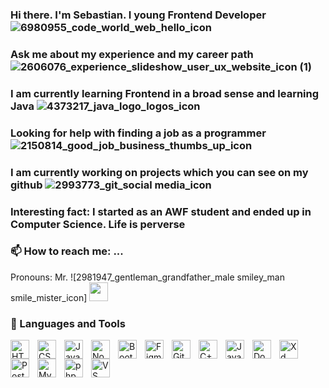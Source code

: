 ### Hi there. I'm Sebastian. I young Frontend Developer ![6980955_code_world_web_hello_icon](https://github.com/SebastianK2000/SebastianK2000/assets/127401994/3bb5a79c-7953-4483-9f99-813935b9b9c4)

### Ask me about my experience and my career path ![2606076_experience_slideshow_user_ux_website_icon (1)](https://github.com/SebastianK2000/SebastianK2000/assets/127401994/d41bab3c-e68a-47ea-a441-761f379ffede)
### I am currently learning Frontend in a broad sense and learning Java ![4373217_java_logo_logos_icon](https://github.com/SebastianK2000/SebastianK2000/assets/127401994/966ed175-2464-42bd-bdbf-da5ab438616b)
### Looking for help with finding a job as a programmer ![2150814_good_job_business_thumbs_up_icon](https://github.com/SebastianK2000/SebastianK2000/assets/127401994/8b1ef71d-1b45-4e2b-82ed-34e328e75d19)
### I am currently working on projects which you can see on my github ![2993773_git_social media_icon](https://github.com/SebastianK2000/SebastianK2000/assets/127401994/d0bd19b2-ce36-45bf-99d7-c1b7f8b462c4)
### 
### Interesting fact: I started as an AWF student and ended up in Computer Science. Life is perverse
### 📫 How to reach me: ...

<p>Pronouns: Mr. ![2981947_gentleman_grandfather_male smiley_man smile_mister_icon] <img width="30px" style="padding-right:10px;" src="https://github.com/SebastianK2000/SebastianK2000/assets/127401994/e024897e-18bd-484a-9afa-dca4e81d62a6" /></p>

### 🧰 Languages and Tools

<img align="left" alt="HTML" width="30px" style="padding-right:10px;" src="https://cdn.jsdelivr.net/gh/devicons/devicon/icons/html5/html5-plain.svg" />
<img align="left" alt="CSS" width="30px" style="padding-right:10px;" src="https://cdn.jsdelivr.net/gh/devicons/devicon/icons/css3/css3-plain.svg" />
<img align="left" alt="JavaScript" width="30px" style="padding-right:10px;" src="https://cdn.jsdelivr.net/gh/devicons/devicon/icons/javascript/javascript-plain.svg" />
<img align="left" alt="Node" width="30px" style="padding-right:10px;" src="https://cdn.jsdelivr.net/gh/devicons/devicon/icons/nodejs/nodejs-original-wordmark.svg" />
<img align="left" alt="Bootstrap" width="30px" style="padding-right:10px;" src="https://cdn.jsdelivr.net/gh/devicons/devicon/icons/bootstrap/bootstrap-original.svg"/>
<img align="left" alt="Figma" width="30px" style="padding-right:10px;" src="https://cdn.jsdelivr.net/gh/devicons/devicon/icons/figma/figma-original.svg"/>
<img align="left" alt="Git" width="30px" style="padding-right:10px;" src="https://cdn.jsdelivr.net/gh/devicons/devicon/icons/git/git-original.svg" />
<img align="left" alt="C++" width="30px" style="padding-right:10px;" src="https://cdn.jsdelivr.net/gh/devicons/devicon/icons/cplusplus/cplusplus-line.svg" />
<img align="left" alt="Java" width="30px" style="padding-right:10px;" src="https://cdn.jsdelivr.net/gh/devicons/devicon/icons/java/java-original.svg"/>
<img align="left" alt="Docker" width="30px" style="padding-right:10px;" src="https://cdn.jsdelivr.net/gh/devicons/devicon/icons/docker/docker-original-wordmark.svg"/>
<img align="left" alt="Xd" width="30px" style="padding-right:10px;" src="https://cdn.jsdelivr.net/gh/devicons/devicon/icons/xd/xd-plain.svg"/>
<img align="left" alt="PostgreSQL" width="30px" style="padding-right:10px;" src="https://cdn.jsdelivr.net/gh/devicons/devicon/icons/postgresql/postgresql-original-wordmark.svg" />
<img align="left" alt="MySQL" width="30px" style="padding-right:10px;" src="https://cdn.jsdelivr.net/gh/devicons/devicon/icons/mysql/mysql-original-wordmark.svg"/>
<img align="left" alt="php" width="30px" style="padding-right:10px;" src="https://cdn.jsdelivr.net/gh/devicons/devicon/icons/php/php-original.svg"/>
<img align="left" alt="VS code" width="30px" style="padding-right:10px;" src="https://cdn.jsdelivr.net/gh/devicons/devicon/icons/vscode/vscode-original-wordmark.svg"/>
<br />

